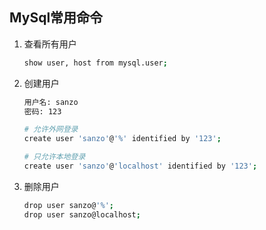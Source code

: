 ## MySql常用命令

1. 查看所有用户

   ```bash
   show user, host from mysql.user;
   ```

2. 创建用户

   ```bash
   用户名: sanzo
   密码: 123
   
   # 允许外网登录
   create user 'sanzo'@'%' identified by '123';
   
   # 只允许本地登录
   create user 'sanzo'@'localhost' identified by '123';
   ```

3. 删除用户

   ```bash
   drop user sanzo@'%';
   drop user sanzo@localhost;
   ```

   
